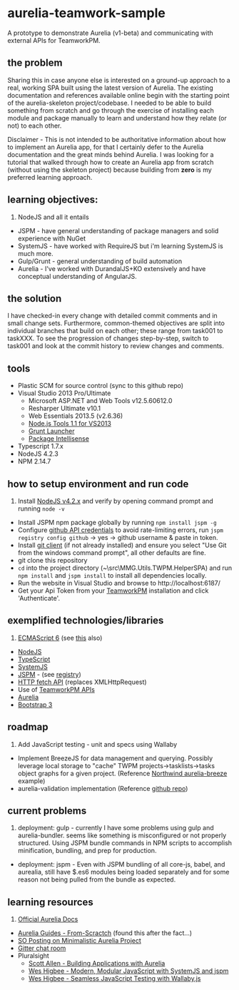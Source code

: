 # aurelia-teamwork-sample
A prototype to demonstrate Aurelia (v1-beta) and communicating with external APIs for TeamworkPM.

## the problem
Sharing this in case anyone else is interested on a ground-up approach to a real, working SPA built using the latest version of Aurelia. 
The existing documentation and references available online begin with the starting point of the aurelia-skeleton project/codebase. 
I needed to be able to build something from scratch and go through the exercise of installing each module and package manually to learn and 
understand how they relate (or not) to each other.

Disclaimer - This is not intended to be authoritative information about how to implement an Aurelia app, for that I certainly defer 
to the Aurelia documentation and the great minds behind Aurelia. I was looking for a tutorial that walked through how to create 
an Aurelia app from scratch (without using the skeleton project) because building from **zero** is my preferred learning approach.

## learning objectives:
1. NodeJS and all it entails
- JSPM - have general understanding of package managers and solid experience with NuGet 
- SystemJS - have worked with RequireJS but i'm learning SystemJS is much more.
- Gulp/Grunt - general understanding of build automation
- Aurelia - I've worked with DurandalJS+KO extensively and have conceptual understanding of AngularJS.  

## the solution
I have checked-in every change with detailed commit comments and in small change sets. Furthermore, common-themed objectives are split into 
individual branches that build on each other; these range from task001 to taskXXX. To see the progression of changes step-by-step, 
switch to task001 and look at the commit history to review changes and comments.

## tools
- Plastic SCM for source control (sync to this github repo)
- Visual Studio 2013 Pro/Ultimate
	- Microsoft ASP.NET and Web Tools v12.5.60612.0
	- Resharper Ultimate v10.1
	- Web Essentials 2013.5 (v2.6.36)
	- [Node.js Tools 1.1 for VS2013](https://visualstudiogallery.msdn.microsoft.com/b0da18c5-24da-4fe2-9fe4-8c5525971f48)
	- [Grunt Launcher](https://visualstudiogallery.msdn.microsoft.com/dcbc5325-79ef-4b72-960e-0a51ee33a0ff)
	- [Package Intellisense](https://visualstudiogallery.msdn.microsoft.com/65748cdb-4087-497e-a394-2e3449c8e61e)
- Typescript 1.7.x
- NodeJS 4.2.3
- NPM 2.14.7

## how to setup environment and run code
1. Install [NodeJS v4.2.x](https://nodejs.org/en/) and verify by opening command prompt and running `node -v`
- Install JSPM npm package globally by running `npm install jspm -g` 
- Configure [github API credentials](http://stackoverflow.com/a/30995041/1240322) to avoid rate-limiting 
errors, run `jspm registry config github` -> yes -> github username & paste in token.
- Install [git client](http://git-scm.com/download/win) (if not already installed) and ensure you select "Use Git from the windows command prompt", all other defaults are fine.
- git clone this repository
- `cd` into the project directory (~\src\MMG.Utils.TWPM.HelperSPA\) and run `npm install` and `jspm install` to install all dependencies locally.
- Run the website in Visual Studio and browse to http://localhost:6187/
- Get your Api Token from your [TeamworkPM](https://www.teamwork.com/projects/) installation and click 'Authenticate'.

## exemplified technologies/libraries
1. [ECMAScript 6](https://developer.mozilla.org/en-US/docs/Web/JavaScript/New_in_JavaScript/ECMAScript_6_support_in_Mozilla) (see [this](http://benmccormick.org/2015/09/14/es5-es6-es2016-es-next-whats-going-on-with-javascript-versioning/) also)
- [NodeJS](https://nodejs.org/en/docs/) 
- [TypeScript](http://www.typescriptlang.org/)
- [SystemJS](https://github.com/systemjs/systemjs)
- [JSPM](http://jspm.io/) - (see [registry](http://kasperlewau.github.io/registry/))
- [HTTP fetch API](https://developer.mozilla.org/en-US/docs/Web/API/Fetch_API/Basic_concepts) (replaces XMLHttpRequest)
- Use of [TeamworkPM APIs](http://developer.teamwork.com/)
- [Aurelia](http://aurelia.io/)
- [Bootstrap 3](http://getbootstrap.com/)

## roadmap
1. Add JavaScript testing - unit and specs using Wallaby 
- Implement BreezeJS for data management and querying. Possibly leverage local storage to "cache" TWPM 
projects->tasklists->tasks object graphs for a given project. (Reference [Northwind aurelia-breeze](https://github.com/jdanyow/aurelia-breeze-northwind) example)
- aurelia-validation implementation (Reference [github repo](https://github.com/aurelia/validation))

## current problems
1. deployment: gulp - currently I have some problems using gulp and aurelia-bundler. seems like something is misconfigured 
or not properly structured. Using JSPM bundle commands in NPM scripts to accomplish minification, bundling, and prep for production. 
- deployment: jspm - Even with JSPM bundling of all core-js, babel, and aurealia, still have $.es6 modules being loaded separately and for 
some reason not being pulled from the bundle as expected.

## learning resources
1. [Official Aurelia Docs](http://aurelia.io/docs.html)
- [Aurelia Guides - From-Scractch](https://github.com/aurelia-guides/aurelia-guides.md-articles/blob/master/Building-Skeleton-Navigation-From-Scratch.md) (found this after the fact...)
- [SO Posting on Minimalistic Aurelia Project](http://stackoverflow.com/a/32081822/1240322)
- [Gitter chat room](https://gitter.im/Aurelia/Discuss)
- Pluralsight
	- [Scott Allen - Building Applications with Aurelia](https://app.pluralsight.com/library/courses/building-applications-aurelia/table-of-contents)
	- [Wes Higbee - Modern, Modular JavaScript with SystemJS and jspm](http://app.pluralsight.com/courses/javascript-systemjs-jspm)
	- [Wes Higbee - Seamless JavaScript Testing with Wallaby.js](http://app.pluralsight.com/courses/javascript-testing-wallaby-js)

